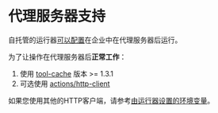 # 代理服务器支持

自托管的运行器[可以配置](https://help.github.com/en/actions/hosting-your-own-runners/using-a-proxy-server-with-self-hosted-runners)在企业中在代理服务器后运行。

为了让操作在代理服务器后**正常工作**：

  1. 使用 [tool-cache](/packages/tool-cache) 版本 >= 1.3.1
  2. 可选使用 [actions/http-client](/packages/http-client)

如果您使用其他的HTTP客户端，请参考[由运行器设置的环境变量](https://help.github.com/en/actions/hosting-your-own-runners/using-a-proxy-server-with-self-hosted-runners)。